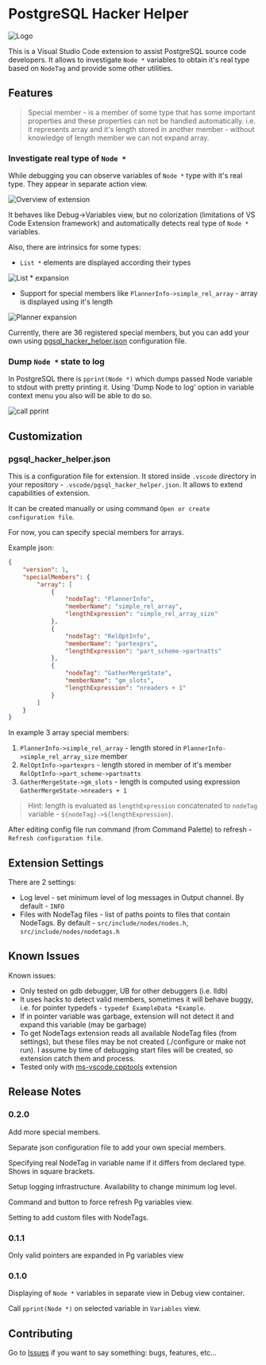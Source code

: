 # PostgreSQL Hacker Helper

![Logo](resources/logo.png)

This is a Visual Studio Code extension to assist PostgreSQL source code developers.
It allows to investigate `Node *` variables to obtain it's real type based on `NodeTag`
and provide some other utilities.

## Features

> Special member - is a member of some type that has some important properties and these properties can not be handled automatically.
> i.e. it represents array and it's length stored in another member - without knowledge of length member we can not expand array.

### Investigate real type of `Node *`

While debugging you can observe variables of `Node *` type with it's real type.
They appear in separate action view.

![Overview of extension](resources/overview.gif)

It behaves like Debug->Variables view, but no colorization (limitations of VS Code Extension framework) and automatically detects real type of `Node *` variables.

Also, there are intrinsics for some types:

- `List *` elements are displayed according their types

![List * expansion](resources/list.gif)

- Support for special members like `PlannerInfo->simple_rel_array` - array is displayed using it's length

![Planner expansion](resources/planner.gif)

Currently, there are 36 registered special members, but you can add your own using [pgsql_hacker_helper.json](#pgsql_hacker_helperjson) configuration file.

### Dump `Node *` state to log

In PostgreSQL there is `pprint(Node *)` which dumps passed Node variable to stdout with pretty printing it.
Using 'Dump Node to log' option in variable context menu you also will be able to do so.

![call pprint](resources/dump.gif)

## Customization

### pgsql_hacker_helper.json

This is a configuration file for extension.
It stored inside `.vscode` directory in your repository - `.vscode/pgsql_hacker_helper.json`.
It allows to extend capabilities of extension.

It can be created manually or using command `Open or create configuration file`.

For now, you can specify special members for arrays.

Example json:

```json
{
    "version": 1,
    "specialMembers": {
        "array": [
            {
                "nodeTag": "PlannerInfo",
                "memberName": "simple_rel_array",
                "lengthExpression": "simple_rel_array_size"
            },
            {
                "nodeTag": "RelOptInfo",
                "memberName": "partexprs",
                "lengthExpression": "part_scheme->partnatts"
            },
            {
                "nodeTag": "GatherMergeState",
                "memberName": "gm_slots",
                "lengthExpression": "nreaders + 1"
            }
        ]
    }
}
```

In example 3 array special members:

1. `PlannerInfo->simple_rel_array` - length stored in `PlannerInfo->simple_rel_array_size` member
2. `RelOptInfo->partexprs` - length stored in member of it's member `RelOptInfo->part_scheme->partnatts`
3. `GatherMergeState->gm_slots` - length is computed using expression `GatherMergeState->nreaders + 1`

> Hint: length is evaluated as `lengthExpression` concatenated to `nodeTag` variable - `${nodeTag}->${lengthExpression}`.

After editing config file run command (from Command Palette) to refresh - `Refresh configuration file`.

## Extension Settings

There are 2 settings:

- Log level - set minimum level of log messages in Output channel. By default - `INFO`
- Files with NodeTag files - list of paths points to files that contain NodeTags. By default - `src/include/nodes/nodes.h`, `src/include/nodes/nodetags.h`

## Known Issues

Known issues:

- Only tested on gdb debugger, UB for other debuggers (i.e. lldb)
- It uses hacks to detect valid members, sometimes it will behave buggy, i.e. for pointer typedefs - `typedef ExampleData *Example`.
- If in pointer variable was garbage, extension will not detect it and expand this variable (may be garbage)
- To get NodeTags extension reads all available NodeTag files (from settings), but
  these files may be not created (./configure or make not run). I assume by time
  of debugging start files will be created, so extension catch them and process.
- Tested only with [ms-vscode.cpptools](https://marketplace.visualstudio.com/items?itemName=ms-vscode.cpptools) extension

## Release Notes

### 0.2.0

Add more special members.

Separate json configuration file to add your own special members.

Specifying real NodeTag in variable name if it differs from declared type. Shows in square brackets.

Setup logging infrastructure. Availability to change minimum log level.

Command and button to force refresh Pg variables view.

Setting to add custom files with NodeTags.

### 0.1.1

Only valid pointers are expanded in Pg variables view

### 0.1.0

Displaying of `Node *` variables in separate view in Debug view container.

Call `pprint(Node *)` on selected variable in `Variables` view.

## Contributing

Go to [Issues](https://github.com/ashenBlade/postgres-dev-helper/issues) if you want to say something: bugs, features, etc...
